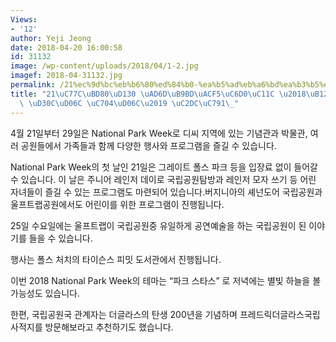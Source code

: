 ```yaml
---
Views:
- '12'
author: Yeji Jeong
date: 2018-04-20 16:00:58
id: 31132
image: /wp-content/uploads/2018/04/1-2.jpg
imagef: 2018-04-31132.jpg
permalink: /21%ec%9d%bc%eb%b6%80%ed%84%b0-%ea%b5%ad%eb%a6%bd%ea%b3%b5%ec%9b%90%ec%84%9c-%eb%84%a4%ec%85%94%eb%84%90-%ed%8c%8c%ed%81%ac-%ec%9c%84%ed%81%ac-%ec%8b%9c%ec%9e%91/
title: "21\uC77C\uBD80\uD130 \uAD6D\uB9BD\uACF5\uC6D0\uC11C \u2018\uB124\uC154\uB110\
  \ \uD30C\uD06C \uC704\uD06C\u2019 \uC2DC\uC791\_"
---
```


4월 21일부터 29일은 National Park Week로 디씨 지역에 있는 기념관과 박물관, 여러 공원들에서 가족들과 함께 다양한 행사와 프로그램을 즐길 수 있습니다.

National Park Week의 첫 날인 21일은 그레이트 폴스 파크 등을 입장료 없이 들어갈 수 있습니다. 이 날은 주니어 레인저 데이로 국립공원탐방과 레인저 모자 쓰기 등 어린 자녀들이 즐길 수 있는 프로그램도 마련되어 있습니다.버지니아의 셰넌도어 국립공원과 울프트랩공원에서도 어린이를 위한 프로그램이 진행됩니다.

25일 수요일에는 울프트랩이 국립공원중 유일하게 공연예술을 하는 국립공원이 된 이야기를 들을 수 있습니다.
  
행사는 폴스 처치의 타이슨스 피밋 도서관에서 진행됩니다.

이번 2018 National Park Week의 테마는 “파크 스타스” 로 저녁에는 별빛 하늘을 볼 가능성도 있습니다.

한편, 국립공원국 관계자는 더글라스의 탄생 200년을 기념하며 프레드릭더글라스국립사적지를 방문해보라고 추천하기도 했습니다.
